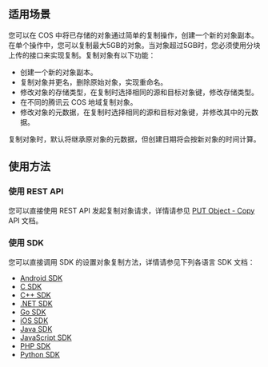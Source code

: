 ## 适用场景

您可以在 COS 中将已存储的对象通过简单的复制操作，创建一个新的对象副本。在单个操作中，您可以复制最大5GB的对象。当对象超过5GB时，您必须使用分块上传的接口来实现复制。复制对象有以下功能：

- 创建一个新的对象副本。
- 复制对象并更名，删除原始对象，实现重命名。
- 修改对象的存储类型，在复制时选择相同的源和目标对象键，修改存储类型。
- 在不同的腾讯云 COS 地域复制对象。
- 修改对象的元数据，在复制时选择相同的源和目标对象键，并修改其中的元数据。

复制对象时，默认将继承原对象的元数据，但创建日期将会按新对象的时间计算。

## 使用方法

### 使用 REST API

您可以直接使用 REST API 发起复制对象请求，详情请参见 [PUT Object - Copy](https://cloud.tencent.com/document/product/436/10881) API 文档。

### 使用 SDK

您可以直接调用 SDK 的设置对象复制方法，详情请参见下列各语言 SDK 文档：

- [Android SDK](https://cloud.tencent.com/document/product/436/34536#.E8.AE.BE.E7.BD.AE.E5.AF.B9.E8.B1.A1.E5.A4.8D.E5.88.B6)
- [C SDK](https://cloud.tencent.com/document/product/436/35558#.E8.AE.BE.E7.BD.AE.E5.AF.B9.E8.B1.A1.E5.A4.8D.E5.88.B6)
- [C++ SDK](https://cloud.tencent.com/document/product/436/35161#.E8.AE.BE.E7.BD.AE.E5.AF.B9.E8.B1.A1.E5.A4.8D.E5.88.B6)
- [.NET SDK](https://cloud.tencent.com/document/product/436/32869#.E7.AE.80.E5.8D.95.E5.A4.8D.E5.88.B6)
- [Go SDK](https://cloud.tencent.com/document/product/436/35057#.E8.AE.BE.E7.BD.AE.E5.AF.B9.E8.B1.A1.E5.A4.8D.E5.88.B6)
- [iOS SDK](https://cloud.tencent.com/document/product/436/34107#.E8.AE.BE.E7.BD.AE.E5.AF.B9.E8.B1.A1.E5.A4.8D.E5.88.B6)
- [Java SDK](https://cloud.tencent.com/document/product/436/35215#.E8.AE.BE.E7.BD.AE.E5.AF.B9.E8.B1.A1.E5.A4.8D.E5.88.B6)
- [JavaScript SDK](https://cloud.tencent.com/document/product/436/35649#.E8.AE.BE.E7.BD.AE.E5.AF.B9.E8.B1.A1.E5.A4.8D.E5.88.B6)
- [PHP SDK](https://cloud.tencent.com/document/product/436/34282#.E8.AE.BE.E7.BD.AE.E5.AF.B9.E8.B1.A1.E5.A4.8D.E5.88.B6)
- [Python SDK](https://cloud.tencent.com/document/product/436/35151#.E8.AE.BE.E7.BD.AE.E5.AF.B9.E8.B1.A1.E5.A4.8D.E5.88.B6)
